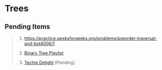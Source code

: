 # Trees

## Pending Items
> 1. https://practice.geeksforgeeks.org/problems/preorder-traversal-and-bst4006/1
>
> 2. [Binary Tree Playlist](https://www.youtube.com/watch?v=JCBsWzE6o90&list=PLjhq5EHRYAeLdh0xtn2v7wbQsVc8WAB2e)
> 
> 3. [Techie Delight](https://medium.com/techie-delight/binary-tree-interview-questions-and-practice-problems-439df7e5ea1f) [Pending]